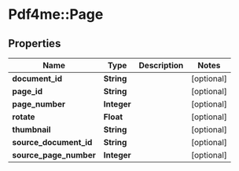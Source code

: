 # Pdf4me::Page

## Properties
Name | Type | Description | Notes
------------ | ------------- | ------------- | -------------
**document_id** | **String** |  | [optional] 
**page_id** | **String** |  | [optional] 
**page_number** | **Integer** |  | [optional] 
**rotate** | **Float** |  | [optional] 
**thumbnail** | **String** |  | [optional] 
**source_document_id** | **String** |  | [optional] 
**source_page_number** | **Integer** |  | [optional] 


